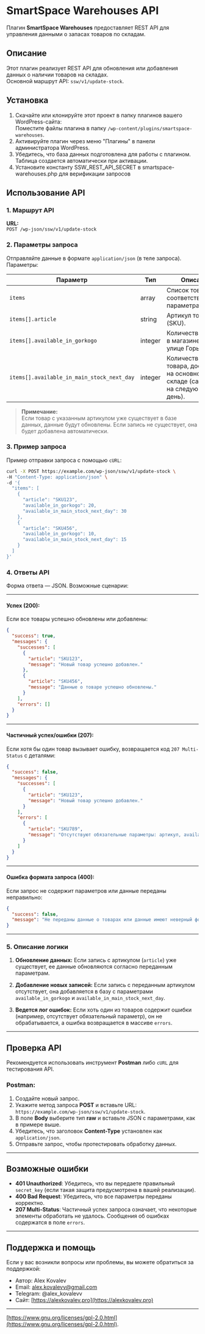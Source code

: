 # SmartSpace Warehouses API

Плагин **SmartSpace Warehouses** предоставляет REST API для управления данными о запасах товаров по складам.

## Описание

Этот плагин реализует REST API для обновления или добавления данных о наличии товаров на складах.  
Основной маршрут API: `ssw/v1/update-stock`.

## Установка

1. Скачайте или клонируйте этот проект в папку плагинов вашего WordPress-сайта:  
   Поместите файлы плагина в папку `/wp-content/plugins/smartspace-warehouses`.
2. Активируйте плагин через меню "Плагины" в панели администратора WordPress.
3. Убедитесь, что база данных подготовлена для работы с плагином. Таблица создается автоматически при активации.
4. Установите константу SSW_REST_API_SECRET в smartspace-warehouses.php для верификации запросов

## Использование API

### 1. Маршрут API

**URL:**  
`POST /wp-json/ssw/v1/update-stock`

### 2. Параметры запроса

Отправляйте данные в формате `application/json` (в теле запроса). Параметры:

| Параметр                                   | Тип     | Описание                                                                        | Обязательность |
|--------------------------------------------|---------|---------------------------------------------------------------------------------|----------------|
| `items`                                    | array   | Список товаров с соответствующими параметрами.                                  | Обязательно    |
| `items[].article`                          | string  | Артикул товара (SKU).                                                           | Обязательно    |
| `items[].available_in_gorkogo`             | integer | Количество товара в магазине на улице Горького.                                 | Обязательно    |
| `items[].available_in_main_stock_next_day` | integer | Количество товара, доступного на основном складе (самовывоз на следующий день). | Обязательно    |

> **Примечание:**  
> Если товар с указанным артикулом уже существует в базе данных, данные будут обновлены. Если запись не существует, она
> будет добавлена автоматически.

### 3. Пример запроса

Пример отправки запроса с помощью `cURL`:

```bash
curl -X POST https://example.com/wp-json/ssw/v1/update-stock \
-H "Content-Type: application/json" \
-d '{
  "items": [
    {
      "article": "SKU123",
      "available_in_gorkogo": 20,
      "available_in_main_stock_next_day": 30
    },
    {
      "article": "SKU456",
      "available_in_gorkogo": 10,
      "available_in_main_stock_next_day": 15
    }
  ]
}'
```

### 4. Ответы API

Форма ответа — JSON. Возможные сценарии:

---

#### Успех (200):

Если все товары успешно обновлены или добавлены:

```json
{
  "success": true,
  "messages": {
    "successes": [
      {
        "article": "SKU123",
        "message": "Новый товар успешно добавлен."
      },
      {
        "article": "SKU456",
        "message": "Данные о товаре успешно обновлены."
      }
    ],
    "errors": []
  }
}
```

---

#### Частичный успех/ошибки (207):

Если хотя бы один товар вызывает ошибку, возвращается код `207 Multi-Status` с деталями:

```json
{
  "success": false,
  "messages": {
    "successes": [
      {
        "article": "SKU123",
        "message": "Новый товар успешно добавлен."
      }
    ],
    "errors": [
      {
        "article": "SKU789",
        "message": "Отсутствуют обязательные параметры: артикул, available_in_gorkogo или available_in_main_stock_next_day."
      }
    ]
  }
}
```

---

#### Ошибка формата запроса (400):

Если запрос не содержит параметров или данные переданы неправильно:

```json
{
  "success": false,
  "message": "Не переданы данные о товарах или данные имеют неверный формат."
}
```

---

### 5. Описание логики

1. **Обновление данных:**
   Если запись с артикулом (`article`) уже существует, ее данные обновляются согласно переданным параметрам.

2. **Добавление новых записей:**
   Если запись с переданным артикулом отсутствует, она добавляется в базу с параметрами `available_in_gorkogo` и
   `available_in_main_stock_next_day`.

3. **Ведется лог ошибок:**
   Если хоть один из товаров содержит ошибки (например, отсутствует обязательный параметр), он не обрабатывается, а
   ошибка возвращается в массиве `errors`.

---

## Проверка API

Рекомендуется использовать инструмент **Postman** либо `cURL` для тестирования API.

### Postman:

1. Создайте новый запрос.
2. Укажите метод запроса **POST** и вставьте URL: `https://example.com/wp-json/ssw/v1/update-stock`.
3. В поле **Body** выберите тип **raw** и вставьте JSON с параметрами, как в примере выше.
4. Убедитесь, что заголовок **Content-Type** установлен как `application/json`.
5. Отправьте запрос, чтобы протестировать обработку данных.

---

## Возможные ошибки

- **401 Unauthorized**: Убедитесь, что вы передаете правильный `secret_key` (если такая защита предусмотрена в вашей
  реализации).
- **400 Bad Request**: Убедитесь, что все параметры переданы корректно.
- **207 Multi-Status**: Частичный успех запроса означает, что некоторые элементы обработать не удалось. Сообщения об
  ошибках содержатся в поле `errors`.

---

## Поддержка и помощь

Если у вас возникли вопросы или проблемы, вы можете обратиться за поддержкой:

- Автор: Alex Kovalev
- Email: alex.kovalevv@gmail.com
- Telegram: @alex_kovalevv
- Сайт: [https://alexkovalev.pro](https://alexkovalev.pro)

---
[https://www.gnu.org/licenses/gpl-2.0.html](https://www.gnu.org/licenses/gpl-2.0.html).